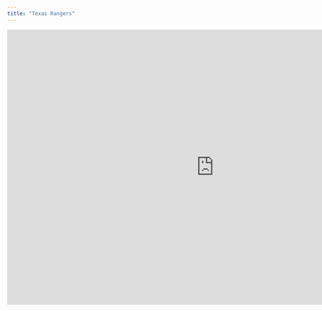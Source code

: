 ```yaml
---
title: "Texas Rangers"
---
```


<iframe id="igraph" scrolling="no" style="border:none;" seamless="seamless" src="https://fancygama.github.io/ss_plots/TEX.html" height="640" width="960"></iframe>